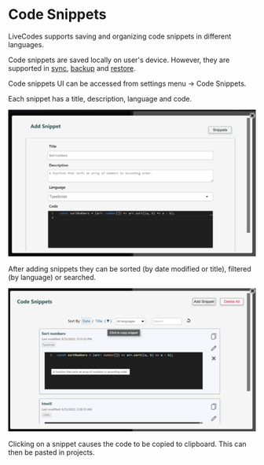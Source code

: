 # Code Snippets

LiveCodes supports saving and organizing code snippets in different languages.

Code snippets are saved locally on user's device. However, they are supported in [sync](./sync.md), [backup](./backup-restore.md#backup) and [restore](./backup-restore.md#restore).

Code snippets UI can be accessed from settings menu → Code Snippets.

Each snippet has a title, description, language and code.

![Code Snippets](../../static/img/screenshots/add-snippet.png)

After adding snippets they can be sorted (by date modified or title), filtered (by language) or searched.

![Code Snippets](../../static/img/screenshots/snippets.jpg)

Clicking on a snippet causes the code to be copied to clipboard. This can then be pasted in projects.

